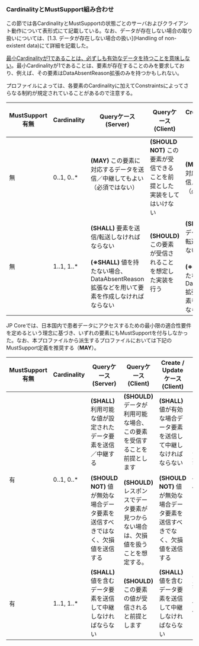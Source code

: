 ### CardinalityとMustSupport組み合わせ
この節では各CardinalityとMustSupportの状態ごとのサーバおよびクライアント動作について表形式にて記載している。なお、データが存在しない場合の取り扱いについては、[1.3. データが存在しない場合の扱い](Handling of non-existent data)にて詳細を記載した。

[最小Cardinalityが1であることは、必ずしも有効なデータを持つことを意味しない](https://www.hl7.org/fhir/conformance-rules.html#:~:text=an%20element%20to%20a-,minimum%20cardinality%20of%201,-does%20not%20ensure)。最小Cardinalityが1であることは、要素が存在することのみを要求しており、例えば、その要素はDataAbsentReason拡張のみを持つかもしれない。

プロファイルによっては、各要素のCardinalityに加えてConstraintsによってさらなる制約が規定されていることがあるので注意する。

|  MustSupport有無  |  Cardinality  |  Queryケース<BR>(Server)  |  Queryケース<BR>(Client) |  Create / Update ケース<BR>(Client)  |  Create / Update ケース<BR>(Server)  |
| ---- | ---- | ---- | ---- | ---- | ---- |
|  無  |  0..1, 0..*  |  **(MAY)** この要素に対応するデータを送信／中継してもよい（必須ではない） <BR><BR> |  **(SHOULD NOT)** この要素が受信できることを前提とした実装をしてはいけない  |  **(MAY)** この要素に対応するデータを送信／中継してもよい（必須ではない） | **(MAY)** 受信した要素を無視してもよい |
|  無   |  1..1, 1..*  |  **(SHALL)** 要素を送信/転送しなければならない<BR><BR>**(※SHALL)** 値を持たない場合、DataAbsentReason拡張などを用いて要素を作成しなければならない |  **(SHOULD)** この要素が受信されることを想定した実装を行う<br><br> |  **(SHALL)** 値を持つデータ要素を送信/転送しなければならない<BR><BR>**(※SHALL)** 値を持たない場合、DataAbsentReason拡張などを用いて要素を作成しなければならない  | **(MAY)** 受信した要素を無視してもよい  |

JP Coreでは、日本国内で患者データにアクセスするための最小限の適合性要件を定めるという理念に基づき、いずれの要素にもMustSupportを付与しなかった。なお、本プロファイルから派生するプロファイルにおいては下記のMustSupport定義を推奨する（**MAY**）。


|  MustSupport有無  |  Cardinality  |  Queryケース<BR>(Server)  |  Queryケース<BR>(Client) |  Create / Update ケース<BR>(Client)  |  Create / Update ケース<BR>(Server)  |
| ---- | ---- | ---- | ---- | ---- | ---- |
|  有  |  0..1, 0..*  |  **(SHALL)** 利用可能な値が設定されたデータ要素を送信／中継する<BR><BR>**(SHOULD NOT)** 値が無効な場合データ要素を送信すべきではなく、欠損値を送信する|  **(SHOULD)** データが利用可能な場合、この要素を受信することを前提とします<BR><BR>**(SHOULD)** レスポンスでデータ要素が見つからない場合は、欠損値を扱うことを想定する。 |  **(SHALL)** 値が有効な場合データ要素を送信して中継しなければならない<BR><BR>**(SHOULD NOT)** 値が無効な場合データ要素を送信すべきでなく、欠損値を送信する  | **(SHALL)** 要素のデータを受信/中継/保存できなくてはならない   |
|  有  |  1..1, 1..*  |  **(SHALL)** 値を含むデータ要素を送信して中継しなければならない  |  **(SHOULD)** この要素の値が受信されると前提とします   |  **(SHALL)** 値を含むデータ要素を送信して中継しなければならない  | **(SHALL)** 要素のデータを受信/中継/保存できなくてはならない  |
